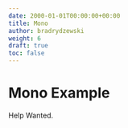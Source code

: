```yaml
---
date: 2000-01-01T00:00:00+00:00
title: Mono
author: bradrydzewski
weight: 6
draft: true
toc: false
---
```


# Mono Example

Help Wanted.
